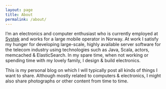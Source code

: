 ```yaml
---
layout: page
title: About
permalink: /about/
---
```


I’m an electronics and computer enthusiast who is currently employed at [Systek](http://systek.no) and works for a large mobile operator 
in Norway. At work I satisfy my hunger for developing large-scale, highly available server software for the 
telecom industry using technologies such as Java, Scala, actors, memcached & ElasticSearch. In my spare time, when not 
working or spending time with my lovely family, I design & build electronics.

This is my personal blog on which I will typically post all kinds of things I want to share. Although mostly related 
to computers & electronics, I might also share photographs or other content from time to time.

